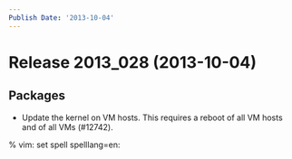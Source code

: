 ```yaml
---
Publish Date: '2013-10-04'
---
```


# Release 2013_028 (2013-10-04)

## Packages

- Update the kernel on VM hosts. This requires a reboot of all VM hosts and of
  all VMs (#12742).

% vim: set spell spelllang=en:
